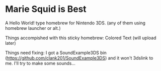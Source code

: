 # Marie Squid is Best
A Hello World! type homebrew for Nintendo 3DS. (any of them using homebrew launcher or alt.)

Things accompished with this sticky homebrew:
Colored Text (will upload later)

Things need fixing:
I got a SoundExample3DS bin (https://github.com/clank201/SoundExample3DS) and it won't 3dslink to me.
I'll try to make some sounds...
